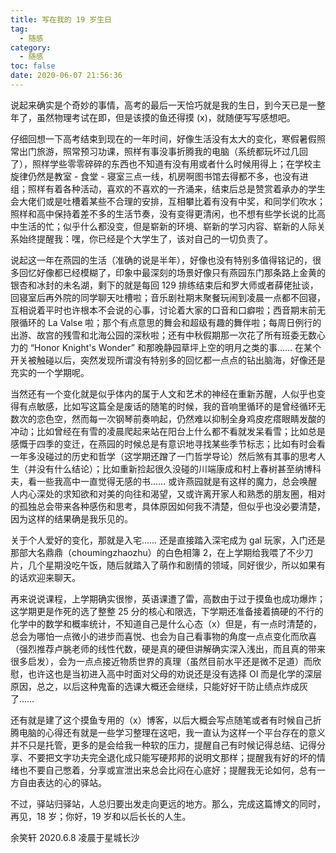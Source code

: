 ```yaml
---
title: 写在我的 19 岁生日
tag:
  - 随感
category:
  - 随感
toc: false
date: 2020-06-07 21:56:36
---
```



说起来确实是个奇妙的事情，高考的最后一天恰巧就是我的生日，到今天已是一整年了，虽然物理考试在即，但是该摸的鱼还得摸 (x)，就随便写写感想吧。
<!--more-->

仔细回想一下高考结束到现在的一年时间，好像生活没有太大的变化，寒假暑假照常出门旅游，照常预习功课，照样有事没事折腾我的电脑（系统都玩坏过几回了），照样学些零零碎碎的东西也不知道有没有用或者什么时候用得上；在学校主旋律仍然是教室 - 食堂 - 寝室三点一线，机房啊图书馆去得都不多，也没有进组；照样有着各种活动，喜欢的不喜欢的一齐涌来，结束后总是赞赏着承办的学生会大佬们或是吐槽着某些不合理的安排，互相攀比着有没有中奖，和同学们吹水；照样和高中保持着差不多的生活节奏，没有变得更清闲，也不想有些学长说的比高中生活的忙；似乎什么都没变，但是崭新的环境、崭新的学习内容、崭新的人际关系始终提醒我：嘿，你已经是个大学生了，该对自己的一切负责了。

说起这一年在燕园的生活（准确的说是半年），好像也没有特别多值得铭记的，很多回忆好像都已经模糊了，印象中最深刻的场景好像只有燕园东门那条路上金黄的银杏和冰封的未名湖，剩下的就是每回 129 排练结束后和罗大师或者薛佬扯谈，回寝室后再外院的同学聊天吐槽啦；音乐剧社期末聚餐玩闹到凌晨一点都不回寝，互相说着平时也许根本不会说的心事，讨论着大家的口音和口癖啦；西音期末前无限循环的 La Valse 啦；那个有点意思的舞会和超级有趣的舞伴啦；每周日例行的出游、故宫的残雪和北海公园的深秋啦；还有中秋假期那一次花了所有班委无数心力的 “Honor Knight's Wonder” 和那晚静园草坪上空的明月之类的事…… 在某个开关被触碰以后，突然发现所谓没有特别多的回忆都一点点的钻出脑海，好像还是充实的一个学期呢。

当然还有一个变化就是似乎体内的属于人文和艺术的神经在重新苏醒，人似乎也变得有点敏感，比如写这篇全是废话的随笔的时候，我的音响里循环的是曾经循环无数次的恋色空，然而每一次钢琴前奏响起，仍然难以抑制全身鸡皮疙瘩眼睛发酸的冲动；比如曾经在有雪的凌晨爬起来站在阳台上什么都不看就发呆看雪；比如总是感慨于四季的变迁，在燕园的时候总是有意识地寻找某些季节标志；比如有时会看一年多没碰过的历史和哲学（这学期还蹭了一门哲学导论）然后煞有其事的思考人生（并没有什么结论）；比如重新捡起很久没碰的川端康成和村上春树甚至纳博科夫，看一些我高中一直觉得无感的书…… 或许燕园就是有这样的魔力，总会唤醒人内心深处的求知欲和对美的向往和渴望，又或许离开家人和熟悉的朋友圈，相对的孤独总会带来各种感伤和思考，具体原因如何我不清楚，但似乎也没必要清楚，因为这样的结果确是我乐见的。

关于个人爱好的变化，那就是入宅…… 还是直接踏入深宅成为 gal 玩家，入门还是那部大名鼎鼎（choumingzhaozhu）的白色相簿 2，在上学期给我喂了不少刀片，几个星期没吃午饭，随后就踏入了萌作和剧情的领域，同好很少，所以如果有的话欢迎来聊天。

再来说说课程，上学期确实很惨，英语课遭了雷，高数由于过于摸鱼也成功爆炸；这学期更是作死的选了整整 25 分的核心和限选，下学期还准备接着搞硬的不行的化学中的数学和概率统计，不知道自己是什么心态（x）但是，有一点时清楚的，总会为哪怕一点微小的进步而喜悦、也会为自己看事物的角度一点点变化而欣喜（强烈推荐卢朓老师的线性代数，硬是真的硬但讲解确实深入浅出，而且真的带来很多启发），会为一点点接近物质世界的真理（虽然目前水平还是微不足道）而欣慰，也许这也是当初进入高中时面对父母的劝说还是没有选择 OI 而是化学的深层原因，总之，以后这种鬼畜的选课大概还会继续，只能好好干防止绩点炸成灰了……

还有就是建了这个摸鱼专用的（x）博客，以后大概会写点随笔或者有时候自己折腾电脑的心得还有就是一些学习整理在这吧，我一直认为这样一个平台存在的意义并不只是托管，更多的是会给我一种软的压力，提醒自己有时候记得总结、记得分享、不要把文字功夫完全退化成只能写硬邦邦的说明文那样；提醒我有好的坏的情绪也不要自己憋着，分享或宣泄出来总会比闷在心底好；提醒我无论如何，总有一方自由表达的心的驿站。

不过，驿站归驿站，人总归要出发走向更远的地方。那么，完成这篇博文的同时，再见，18 岁；你好，19 岁和以后长长的人生。



余笑轩
2020.6.8 凌晨于星城长沙

